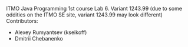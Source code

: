 ITMO Java Programming 1st course Lab 6. Variant 1243.99 (due to some oddities on the ITMO SE site, variant 1243.99 may look different)
Contributors:
- Alexey Rumyantsev (kseikoff)
- Dmitrii Chebanenko 
